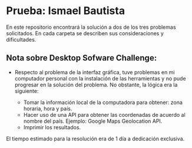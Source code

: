 # Prueba: Ismael Bautista

En este repositorio encontrará la solución a dos de los tres problemas solicitados. En cada carpeta se describen sus consideraciones y dificultades.

## Nota sobre Desktop Sofware Challenge:

- Respecto al problema de la interfaz gráfica, tuve problemas en mi computador personal con la instalación de las herramientas y no pude progresar en la solución del problema. No obstante, la lógica era la siguiente:

  - Tomar la información local de la computadora para obtener: zona horaria, hora y país.
  - Hacer uso de una API para obtener las coordenadas de acuerdo al nombre del país. Ejemplo: Google Maps Geolocation API.
  - Imprimir los resultados.

El tiempo estimado para la resolución era de 1 día a dedicación exclusiva.
